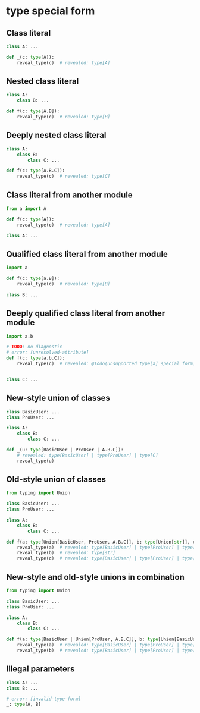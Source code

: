 # type special form

## Class literal

```py
class A: ...

def _(c: type[A]):
    reveal_type(c)  # revealed: type[A]
```

## Nested class literal

```py
class A:
    class B: ...

def f(c: type[A.B]):
    reveal_type(c)  # revealed: type[B]
```

## Deeply nested class literal

```py
class A:
    class B:
        class C: ...

def f(c: type[A.B.C]):
    reveal_type(c)  # revealed: type[C]
```

## Class literal from another module

```py
from a import A

def f(c: type[A]):
    reveal_type(c)  # revealed: type[A]
```

```py path=a.py
class A: ...
```

## Qualified class literal from another module

```py
import a

def f(c: type[a.B]):
    reveal_type(c)  # revealed: type[B]
```

```py path=a.py
class B: ...
```

## Deeply qualified class literal from another module

```py path=a/test.py
import a.b

# TODO: no diagnostic
# error: [unresolved-attribute]
def f(c: type[a.b.C]):
    reveal_type(c)  # revealed: @Todo(unsupported type[X] special form)
```

```py path=a/__init__.py
```

```py path=a/b.py
class C: ...
```

## New-style union of classes

```py
class BasicUser: ...
class ProUser: ...

class A:
    class B:
        class C: ...

def _(u: type[BasicUser | ProUser | A.B.C]):
    # revealed: type[BasicUser] | type[ProUser] | type[C]
    reveal_type(u)
```

## Old-style union of classes

```py
from typing import Union

class BasicUser: ...
class ProUser: ...

class A:
    class B:
        class C: ...

def f(a: type[Union[BasicUser, ProUser, A.B.C]], b: type[Union[str]], c: type[Union[BasicUser, Union[ProUser, A.B.C]]]):
    reveal_type(a)  # revealed: type[BasicUser] | type[ProUser] | type[C]
    reveal_type(b)  # revealed: type[str]
    reveal_type(c)  # revealed: type[BasicUser] | type[ProUser] | type[C]
```

## New-style and old-style unions in combination

```py
from typing import Union

class BasicUser: ...
class ProUser: ...

class A:
    class B:
        class C: ...

def f(a: type[BasicUser | Union[ProUser, A.B.C]], b: type[Union[BasicUser | Union[ProUser, A.B.C | str]]]):
    reveal_type(a)  # revealed: type[BasicUser] | type[ProUser] | type[C]
    reveal_type(b)  # revealed: type[BasicUser] | type[ProUser] | type[C] | type[str]
```

## Illegal parameters

```py
class A: ...
class B: ...

# error: [invalid-type-form]
_: type[A, B]
```
